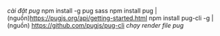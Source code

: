 _cài đặt pug_
npm install -g pug sass
npm install pug | (nguồn)https://pugjs.org/api/getting-started.html
npm install pug-cli -g | (nguồn) https://github.com/pugjs/pug-cli
_chạy render file pug_
